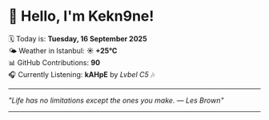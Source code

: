 # 👋 Hello, I'm Kekn9ne!

🗓️ Today is: **Tuesday, 16 September 2025**  
🌤️ Weather in Istanbul: **☀️   +25°C**  
📊 GitHub Contributions: **90**  
🎧 Currently Listening: **kAHpE** by *Lvbel C5* 🎶

---

_"Life has no limitations except the ones you make. — *Les Brown*"_

---
